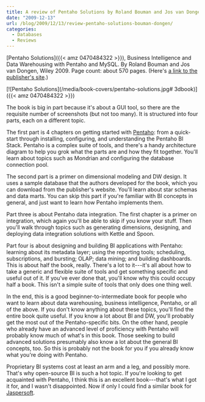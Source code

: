 ```yaml
---
title: A review of Pentaho Solutions by Roland Bouman and Jos van Dongen
date: "2009-12-13"
url: /blog/2009/12/13/review-pentaho-solutions-bouman-dongen/
categories:
  - Databases
  - Reviews
---
```

[Pentaho Solutions]({{< amz 0470484322 >}}), Business Intelligence and Data Warehousing with Pentaho and MySQL. By Roland Bouman and Jos van Dongen, Wiley 2009. Page count: about 570 pages. (Here's [a link to the publisher's site](http://www.wiley.com/WileyCDA/WileyTitle/productCd-0470484322.html).)

[![Pentaho Solutions](/media/book-covers/pentaho-solutions.jpg# 3dbook)]({{< amz 0470484322 >}})

The book is big in part because it's about a GUI tool, so there are the requisite number of screenshots (but not too many). It is structured into four parts, each on a different topic.

The first part is 4 chapters on getting started with [Pentaho](http://www.pentaho.com/): from a quick-start through installing, configuring, and understanding the Pentaho BI Stack. Pentaho is a complex suite of tools, and there's a handy architecture diagram to help you grok what the parts are and how they fit together. You'll learn about topics such as Mondrian and configuring the database connection pool.

The second part is a primer on dimensional modeling and DW design. It uses a sample database that the authors developed for the book, which you can download from the publisher's website. You'll learn about star schemas and data marts. You can skip this part if you're familiar with BI concepts in general, and just want to learn how Pentaho implements them.

Part three is about Pentaho data integration. The first chapter is a primer on integration, which again you'll be able to skip if you know your stuff. Then you'll walk through topics such as generating dimensions, designing, and deploying data integration solutions with Kettle and Spoon.

Part four is about designing and building BI applications with Pentaho: learning about its metadata layer; using the reporting tools; scheduling, subscriptions, and bursting; OLAP; data mining; and building dashboards. This is about half the book, really. There's a lot to it---it's all about how to take a generic and flexible suite of tools and get something specific and useful out of it. If you've ever done that, you'll know why this could occupy half a book. This isn't a simple suite of tools that only does one thing well.

In the end, this is a good beginner-to-intermediate book for people who want to learn about data warehousing, business intelligence, Pentaho, or all of the above. If you don't know anything about these topics, you'll find the entire book quite useful. If you know a lot about BI and DW, you'll probably get the most out of the Pentaho-specific bits. On the other hand, people who already have an advanced level of proficiency with Pentaho will probably know much of what's in this book. Those seeking to build advanced solutions presumably also know a lot about the general BI concepts, too. So this is probably not the book for you if you already know what you're doing with Pentaho.

Proprietary BI systems cost at least an arm and a leg, and possibly more. That's why open-source BI is such a hot topic. If you're looking to get acquainted with Pentaho, I think this is an excellent book---that's what I got it for, and I wasn't disappointed. Now if only I could find a similar book for [Jaspersoft](http://www.jaspersoft.com/).


